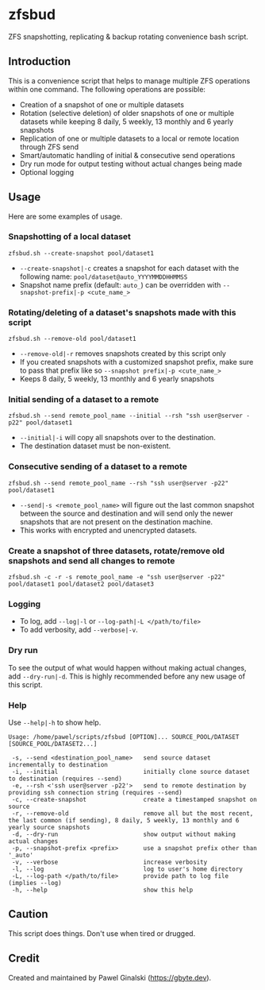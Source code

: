 # zfsbud
ZFS snapshotting, replicating & backup rotating convenience bash script.

## Introduction
This is a convenience script that helps to manage multiple ZFS operations within one command. The following operations are possible:
- Creation of a snapshot of one or multiple datasets
- Rotation (selective deletion) of older snapshots of one or multiple datasets while keeping 8 daily, 5 weekly, 13 monthly and 6 yearly snapshots
- Replication of one or multiple datasets to a local or remote location through ZFS send
- Smart/automatic handling of initial & consecutive send operations
- Dry run mode for output testing without actual changes being made
- Optional logging

## Usage
Here are some examples of usage.

### Snapshotting of a local dataset
`zfsbud.sh --create-snapshot pool/dataset1`
- `--create-snapshot|-c` creates a snapshot for each dataset with the following name: `pool/dataset@auto_YYYYMMDDHHMMSS`
- Snapshot name prefix (default: `auto_`) can be overridden with `--snapshot-prefix|-p <cute_name_>`

### Rotating/deleting of a dataset's snapshots made with this script
`zfsbud.sh --remove-old pool/dataset1`
- `--remove-old|-r` removes snapshots created by this script only
- If you created snapshots with a customized snapshot prefix, make sure to pass that prefix like so `--snapshot prefix|-p <cute_name_>`
- Keeps 8 daily, 5 weekly, 13 monthly and 6 yearly snapshots

### Initial sending of a dataset to a remote
`zfsbud.sh --send remote_pool_name --initial --rsh "ssh user@server -p22" pool/dataset1`
- `--initial|-i` will copy all snapshots over to the destination.
- The destination dataset must be non-existent.

### Consecutive sending of a dataset to a remote
`zfsbud.sh --send remote_pool_name --rsh "ssh user@server -p22" pool/dataset1`
- `--send|-s <remote_pool_name>` will figure out the last common snapshot between the source and destination and will send only the newer snapshots that are not present on the destination machine.
- This works with encrypted and unencrypted datasets.

### Create a snapshot of three datasets, rotate/remove old snapshots and send all changes to remote
`zfsbud.sh -c -r -s remote_pool_name -e "ssh user@server -p22" pool/dataset1 pool/dataset2 pool/dataset3`

### Logging
- To log, add `--log|-l` or `--log-path|-L </path/to/file>`
- To add verbosity, add `--verbose|-v`.

### Dry run
To see the output of what would happen without making actual changes, add `--dry-run|-d`. This is highly recommended before any new usage of this script.

### Help
Use `--help|-h` to show help.
```
Usage: /home/pawel/scripts/zfsbud [OPTION]... SOURCE_POOL/DATASET [SOURCE_POOL/DATASET2...]

 -s, --send <destination_pool_name>   send source dataset incrementally to destination
 -i, --initial                        initially clone source dataset to destination (requires --send)
 -e, --rsh <'ssh user@server -p22'>   send to remote destination by providing ssh connection string (requires --send)
 -c, --create-snapshot                create a timestamped snapshot on source
 -r, --remove-old                     remove all but the most recent, the last common (if sending), 8 daily, 5 weekly, 13 monthly and 6 yearly source snapshots
 -d, --dry-run                        show output without making actual changes
 -p, --snapshot-prefix <prefix>       use a snapshot prefix other than '_auto'
 -v, --verbose                        increase verbosity
 -l, --log                            log to user's home directory
 -L, --log-path </path/to/file>       provide path to log file (implies --log)
 -h, --help                           show this help
```

## Caution
This script does things. Don't use when tired or drugged.

## Credit
Created and maintained by Pawel Ginalski (https://gbyte.dev).
